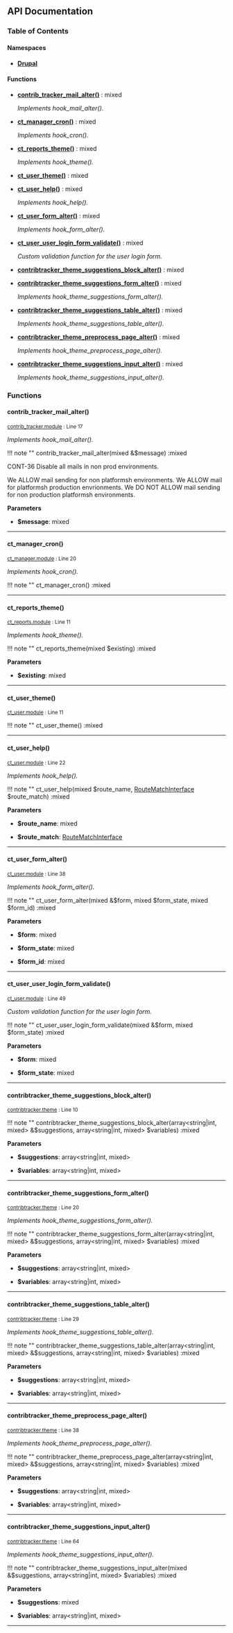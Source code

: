 


## API Documentation



### Table of Contents


#### Namespaces
- **[Drupal](../namespaces/drupal.md)**









#### Functions
- **[contrib_tracker_mail_alter()](../namespaces/default.md#contrib_tracker_mail_alter)**
           : mixed

  *Implements hook_mail_alter().*

- **[ct_manager_cron()](../namespaces/default.md#ct_manager_cron)**
           : mixed

  *Implements hook_cron().*

- **[ct_reports_theme()](../namespaces/default.md#ct_reports_theme)**
           : mixed

  *Implements hook_theme().*

- **[ct_user_theme()](../namespaces/default.md#ct_user_theme)**
           : mixed

- **[ct_user_help()](../namespaces/default.md#ct_user_help)**
           : mixed

  *Implements hook_help().*

- **[ct_user_form_alter()](../namespaces/default.md#ct_user_form_alter)**
           : mixed

  *Implements hook_form_alter().*

- **[ct_user_user_login_form_validate()](../namespaces/default.md#ct_user_user_login_form_validate)**
           : mixed

  *Custom validation function for the user login form.*

- **[contribtracker_theme_suggestions_block_alter()](../namespaces/default.md#contribtracker_theme_suggestions_block_alter)**
           : mixed

- **[contribtracker_theme_suggestions_form_alter()](../namespaces/default.md#contribtracker_theme_suggestions_form_alter)**
           : mixed

  *Implements hook_theme_suggestions_form_alter().*

- **[contribtracker_theme_suggestions_table_alter()](../namespaces/default.md#contribtracker_theme_suggestions_table_alter)**
           : mixed

  *Implements hook_theme_suggestions_table_alter().*

- **[contribtracker_theme_preprocess_page_alter()](../namespaces/default.md#contribtracker_theme_preprocess_page_alter)**
           : mixed

  *Implements hook_theme_preprocess_page_alter().*

- **[contribtracker_theme_suggestions_input_alter()](../namespaces/default.md#contribtracker_theme_suggestions_input_alter)**
           : mixed

  *Implements hook_theme_suggestions_input_alter().*






### Functions

#### contrib_tracker_mail_alter()
<small>[contrib_tracker.module](../files/web-modules-custom-contrib-tracker-contrib-tracker.md) : Line 17
</small>

*Implements hook_mail_alter().*


!!! note ""
    contrib_tracker_mail_alter(mixed  &$message) :mixed

CONT-36 Disable all mails in non prod environments.

We ALLOW mail sending for non platformsh environments.
We ALLOW mail for platformsh production envrionments.
We DO NOT ALLOW mail sending for non production platformsh environments.

**Parameters**

- **$message**: mixed
    





---
#### ct_manager_cron()
<small>[ct_manager.module](../files/web-modules-custom-ct-manager-ct-manager.md) : Line 20
</small>

*Implements hook_cron().*


!!! note ""
    ct_manager_cron() :mixed







---
#### ct_reports_theme()
<small>[ct_reports.module](../files/web-modules-custom-ct-reports-ct-reports.md) : Line 11
</small>

*Implements hook_theme().*


!!! note ""
    ct_reports_theme(mixed $existing) :mixed


**Parameters**

- **$existing**: mixed
    





---
#### ct_user_theme()
<small>[ct_user.module](../files/web-modules-custom-ct-user-ct-user.md) : Line 11
</small>



!!! note ""
    ct_user_theme() :mixed







---
#### ct_user_help()
<small>[ct_user.module](../files/web-modules-custom-ct-user-ct-user.md) : Line 22
</small>

*Implements hook_help().*


!!! note ""
    ct_user_help(mixed $route_name, [RouteMatchInterface](# "\Drupal\Core\Routing\RouteMatchInterface") $route_match) :mixed


**Parameters**

- **$route_name**: mixed
    
- **$route_match**: [RouteMatchInterface](# "\Drupal\Core\Routing\RouteMatchInterface")
    





---
#### ct_user_form_alter()
<small>[ct_user.module](../files/web-modules-custom-ct-user-ct-user.md) : Line 38
</small>

*Implements hook_form_alter().*


!!! note ""
    ct_user_form_alter(mixed  &$form, mixed $form_state, mixed $form_id) :mixed


**Parameters**

- **$form**: mixed
    
- **$form_state**: mixed
    
- **$form_id**: mixed
    





---
#### ct_user_user_login_form_validate()
<small>[ct_user.module](../files/web-modules-custom-ct-user-ct-user.md) : Line 49
</small>

*Custom validation function for the user login form.*


!!! note ""
    ct_user_user_login_form_validate(mixed  &$form, mixed $form_state) :mixed


**Parameters**

- **$form**: mixed
    
- **$form_state**: mixed
    





---
#### contribtracker_theme_suggestions_block_alter()
<small>[contribtracker.theme](../files/web-themes-custom-contribtracker-contribtracker.md) : Line 10
</small>



!!! note ""
    contribtracker_theme_suggestions_block_alter(array&lt;string|int, mixed&gt;  &$suggestions, array&lt;string|int, mixed&gt; $variables) :mixed


**Parameters**

- **$suggestions**: array&lt;string|int, mixed&gt;
    
- **$variables**: array&lt;string|int, mixed&gt;
    





---
#### contribtracker_theme_suggestions_form_alter()
<small>[contribtracker.theme](../files/web-themes-custom-contribtracker-contribtracker.md) : Line 20
</small>

*Implements hook_theme_suggestions_form_alter().*


!!! note ""
    contribtracker_theme_suggestions_form_alter(array&lt;string|int, mixed&gt;  &$suggestions, array&lt;string|int, mixed&gt; $variables) :mixed


**Parameters**

- **$suggestions**: array&lt;string|int, mixed&gt;
    
- **$variables**: array&lt;string|int, mixed&gt;
    





---
#### contribtracker_theme_suggestions_table_alter()
<small>[contribtracker.theme](../files/web-themes-custom-contribtracker-contribtracker.md) : Line 29
</small>

*Implements hook_theme_suggestions_table_alter().*


!!! note ""
    contribtracker_theme_suggestions_table_alter(array&lt;string|int, mixed&gt;  &$suggestions, array&lt;string|int, mixed&gt; $variables) :mixed


**Parameters**

- **$suggestions**: array&lt;string|int, mixed&gt;
    
- **$variables**: array&lt;string|int, mixed&gt;
    





---
#### contribtracker_theme_preprocess_page_alter()
<small>[contribtracker.theme](../files/web-themes-custom-contribtracker-contribtracker.md) : Line 38
</small>

*Implements hook_theme_preprocess_page_alter().*


!!! note ""
    contribtracker_theme_preprocess_page_alter(array&lt;string|int, mixed&gt;  &$suggestions, array&lt;string|int, mixed&gt; $variables) :mixed


**Parameters**

- **$suggestions**: array&lt;string|int, mixed&gt;
    
- **$variables**: array&lt;string|int, mixed&gt;
    





---
#### contribtracker_theme_suggestions_input_alter()
<small>[contribtracker.theme](../files/web-themes-custom-contribtracker-contribtracker.md) : Line 64
</small>

*Implements hook_theme_suggestions_input_alter().*


!!! note ""
    contribtracker_theme_suggestions_input_alter(mixed  &$suggestions, array&lt;string|int, mixed&gt; $variables) :mixed


**Parameters**

- **$suggestions**: mixed
    
- **$variables**: array&lt;string|int, mixed&gt;
    





---

